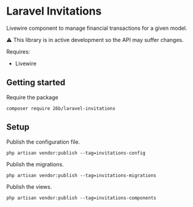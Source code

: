 # Laravel Invitations

Livewire component to manage financial transactions for a given model.

⚠️ This library is in active development so the API may suffer changes.

Requires:

- Livewire

## Getting started

Require the package

```
composer require 26b/laravel-invitations
```


## Setup

Publish the configuration file.

```
php artisan vendor:publish --tag=invitations-config
```

Publish the migrations.

```
php artisan vendor:publish --tag=invitations-migrations
```

Publish the views.

```
php artisan vendor:publish --tag=invitations-components
```
